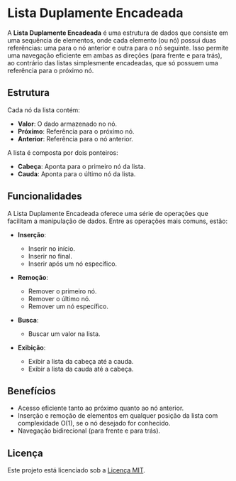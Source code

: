 
# Lista Duplamente Encadeada

A **Lista Duplamente Encadeada** é uma estrutura de dados que consiste em uma sequência de elementos, onde cada elemento (ou nó) possui duas referências: uma para o nó anterior e outra para o nó seguinte. Isso permite uma navegação eficiente em ambas as direções (para frente e para trás), ao contrário das listas simplesmente encadeadas, que só possuem uma referência para o próximo nó.

## Estrutura

Cada nó da lista contém:
- **Valor**: O dado armazenado no nó.
- **Próximo**: Referência para o próximo nó.
- **Anterior**: Referência para o nó anterior.

A lista é composta por dois ponteiros:
- **Cabeça**: Aponta para o primeiro nó da lista.
- **Cauda**: Aponta para o último nó da lista.

## Funcionalidades

A Lista Duplamente Encadeada oferece uma série de operações que facilitam a manipulação de dados. Entre as operações mais comuns, estão:

- **Inserção**:
  - Inserir no início.
  - Inserir no final.
  - Inserir após um nó específico.

- **Remoção**:
  - Remover o primeiro nó.
  - Remover o último nó.
  - Remover um nó específico.

- **Busca**:
  - Buscar um valor na lista.
  
- **Exibição**:
  - Exibir a lista da cabeça até a cauda.
  - Exibir a lista da cauda até a cabeça.

## Benefícios

- Acesso eficiente tanto ao próximo quanto ao nó anterior.
- Inserção e remoção de elementos em qualquer posição da lista com complexidade O(1), se o nó desejado for conhecido.
- Navegação bidirecional (para frente e para trás).


## Licença

Este projeto está licenciado sob a [Licença MIT](LICENSE).
